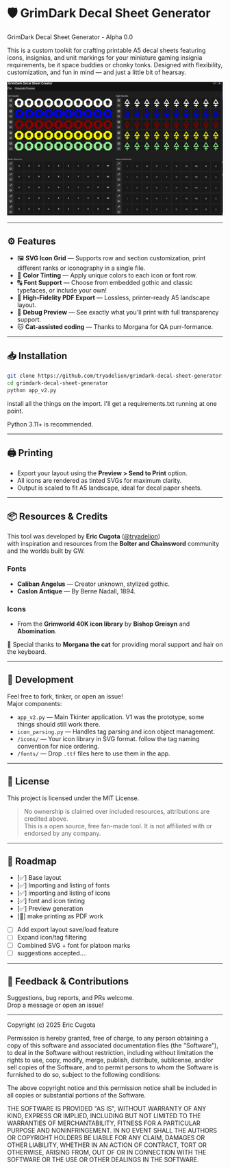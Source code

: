 # 🛡️ GrimDark Decal Sheet Generator

GrimDark Decal Sheet Generator - Alpha 0.0

This is a custom toolkit for crafting printable A5 decal sheets featuring icons, insignias, and unit markings for your miniature gaming insignia requirements, be it space buddies or chonky tonks. Designed with flexibility, customization, and fun in mind — and just a little bit of hearsay.

![Preview](preview.png)

---

## ⚙ Features

- 🖼️ **SVG Icon Grid** — Supports row and section customization, print different ranks or iconography in a single file.
- 🎨 **Color Tinting** — Apply unique colors to each icon or font row.
- 🔠 **Font Support** — Choose from embedded gothic and classic typefaces, or include your own!
- 📄 **High-Fidelity PDF Export** — Lossless, printer-ready A5 landscape layout.
- 🧪 **Debug Preview** — See exactly what you'll print with full transparency support.
- 🐱 **Cat-assisted coding** — Thanks to Morgana for QA purr-formance.

---

## 📥 Installation

```bash
git clone https://github.com/tryadelion/grimdark-decal-sheet-generator.git
cd grimdark-decal-sheet-generator
python app_v2.py
```

install all the things on the import. I'll get a requirements.txt running at one point.

Python 3.11+ is recommended.

---

## 🖨️ Printing

- Export your layout using the **Preview > Send to Print** option.
- All icons are rendered as tinted SVGs for maximum clarity.
- Output is scaled to fit A5 landscape, ideal for decal paper sheets.

---

## 📦 Resources & Credits

This tool was developed by **Eric Cugota** ([@tryadelion](https://github.com/tryadelion))  
with inspiration and resources from the **Bolter and Chainsword** community and the worlds built by GW.

### Fonts
- **Caliban Angelus** — Creator unknown, stylized gothic.
- **Caslon Antique** — By Berne Nadall, 1894.

### Icons
- From the **Grimworld 40K icon library** by **Bishop Greisyn** and **Abomination**.

🐾 Special thanks to **Morgana the cat** for providing moral support and hair on the keyboard.

---

## 🧪 Development

Feel free to fork, tinker, or open an issue!  
Major components:
- `app_v2.py` — Main Tkinter application. V1 was the prototype, some things should still work there.
- `icon_parsing.py` — Handles tag parsing and icon object management.
- `/icons/` — Your icon library in SVG format. follow the tag naming convention for nice ordering.
- `/fonts/` — Drop `.ttf` files here to use them in the app.

---

## 📜 License

This project is licensed under the MIT License.

> No ownership is claimed over included resources, attributions are credited above.  
> This is a open source, free fan-made tool. It is not affiliated with or endorsed by any company.

---

## 🌌 Roadmap

- [✅] Base layout
- [✅] Importing and listing of fonts
- [✅] importing and listing of icons
- [✅] font and icon tinting
- [✅] Preview generation
- [🔄] make printing as PDF work
- [ ] Add export layout save/load feature
- [ ] Expand icon/tag filtering
- [ ] Combined SVG + font for platoon marks
- [ ] suggestions accepted....

---

## 💬 Feedback & Contributions

Suggestions, bug reports, and PRs welcome.  
Drop a message or open an issue!

---

Copyright (c) 2025 Eric Cugota

Permission is hereby granted, free of charge, to any person obtaining a copy of this software and associated documentation files (the "Software"), to deal in the Software without restriction, including without limitation the rights to use, copy, modify, merge, publish, distribute, sublicense, and/or sell copies of the Software, and to permit persons to whom the Software is furnished to do so, subject to the following conditions:

The above copyright notice and this permission notice shall be included in all copies or substantial portions of the Software.

THE SOFTWARE IS PROVIDED "AS IS", WITHOUT WARRANTY OF ANY KIND, EXPRESS OR IMPLIED, INCLUDING BUT NOT LIMITED TO THE WARRANTIES OF MERCHANTABILITY, FITNESS FOR A PARTICULAR PURPOSE AND NONINFRINGEMENT. IN NO EVENT SHALL THE AUTHORS OR COPYRIGHT HOLDERS BE LIABLE FOR ANY CLAIM, DAMAGES OR OTHER LIABILITY, WHETHER IN AN ACTION OF CONTRACT, TORT OR OTHERWISE, ARISING FROM, OUT OF OR IN CONNECTION WITH THE SOFTWARE OR THE USE OR OTHER DEALINGS IN THE SOFTWARE.
